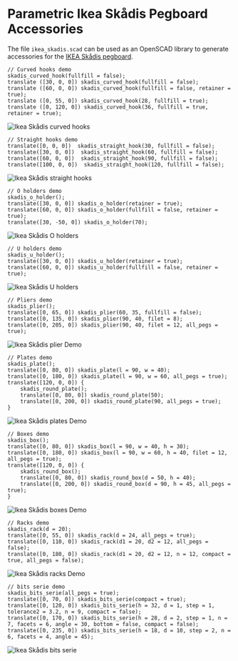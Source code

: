 # Parametric Ikea Skådis Pegboard Accessories

The file `ikea_skadis.scad` can be used as an OpenSCAD library to generate accessories for the [IKEA Skådis pegboard](https://duckduckgo.com/?q=%22IKEA+Sk%C3%A5dis+pegboard%22&t=hk&ia=web).

```
// Curved hooks demo
skadis_curved_hook(fullfill = false);
translate ([30, 0, 0]) skadis_curved_hook(fullfill = false);
translate ([60, 0, 0]) skadis_curved_hook(fullfill = false, retainer = true);
translate ([0, 55, 0]) skadis_curved_hook(28, fullfill = true);
translate ([0, 120, 0]) skadis_curved_hook(36, fullfill = true, retainer = true);
```

![Ikea Skådis curved hooks](images/IkeaSkadisCurvedHooksDemo.png)

```
// Straight hooks demo
translate([0, 0, 0])  skadis_straight_hook(30, fullfill = false);
translate([30, 0, 0])  skadis_straight_hook(60, fullfill = false);
translate([60, 0, 0])  skadis_straight_hook(90, fullfill = false);
translate([100, 0, 0])  skadis_straight_hook(120, fullfill = false);
```

![Ikea Skådis straight hooks](images/IkeaSkadisStraightHooksDemo.png)

```
// O holders demo
skadis_o_holder();
translate([30, 0, 0]) skadis_o_holder(retainer = true);
translate([60, 0, 0]) skadis_o_holder(fullfill = false, retainer = true);
translate([30, -50, 0]) skadis_o_holder(70);
```

![Ikea Skådis O holders](images/IkeaSkadisOHoldersDemo.png)

```
// U holders demo
skadis_u_holder();
translate([30, 0, 0]) skadis_u_holder(retainer = true);
translate([60, 0, 0]) skadis_u_holder(fullfill = false, retainer = true);
```

![Ikea Skådis U holders](images/IkeaSkadisUHoldersDemo.png)

```
// Pliers demo
skadis_plier();
translate([0, 65, 0]) skadis_plier(60, 35, fullfill = false);
translate([0, 135, 0]) skadis_plier(90, 40, filet = 8);
translate([0, 205, 0]) skadis_plier(90, 40, filet = 12, all_pegs = true);
```

![Ikea Skådis plier Demo](images/IkeaSkadisPliersDemo.png)

```
// Plates demo
skadis_plate();
translate([0, 80, 0]) skadis_plate(l = 90, w = 40);
translate([0, 180, 0]) skadis_plate(l = 90, w = 60, all_pegs = true);
translate([120, 0, 0]) {
    skadis_round_plate();
    translate([0, 80, 0]) skadis_round_plate(50);
    translate([0, 200, 0]) skadis_round_plate(90, all_pegs = true);
}
```

![Ikea Skådis plates Demo](images/IkeaSkadisPlatesDemo.png)

```
// Boxes demo
skadis_box();
translate([0, 80, 0]) skadis_box(l = 90, w = 40, h = 30);
translate([0, 180, 0]) skadis_box(l = 90, w = 60, h = 40, filet = 12, all_pegs = true);
translate([120, 0, 0]) {
    skadis_round_box();
    translate([0, 80, 0]) skadis_round_box(d = 50, h = 40);
    translate([0, 200, 0]) skadis_round_box(d = 90, h = 45, all_pegs = true);
}
```

![Ikea Skådis boxes Demo](images/IkeaSkadisBoxesDemo.png)

```
// Racks demo
skadis_rack(d = 20);
translate([0, 55, 0]) skadis_rack(d = 24, all_pegs = true);
translate([0, 110, 0]) skadis_rack(d1 = 20, d2 = 12, all_pegs = false);
translate([0, 180, 0]) skadis_rack(d1 = 20, d2 = 12, n = 12, compact = true, all_pegs = false);
```

![Ikea Skådis racks Demo](images/IkeaSkadisRacksDemo.png)

```
// bits serie demo
skadis_bits_serie(all_pegs = true);
translate([0, 70, 0]) skadis_bits_serie(compact = true);
translate([0, 120, 0]) skadis_bits_serie(h = 32, d = 1, step = 1, tolerance2 = 3.2, n = 9, compact = false);
translate([0, 170, 0]) skadis_bits_serie(h = 28, d = 2, step = 1, n = 7, facets = 6, angle = 30, bottom = false, compact = false);
translate([0, 235, 0]) skadis_bits_serie(h = 18, d = 10, step = 2, n = 6, facets = 4, angle = 45);
```

![Ikea Skådis bits serie](images/IkeaSkadisBitsSerie.png)